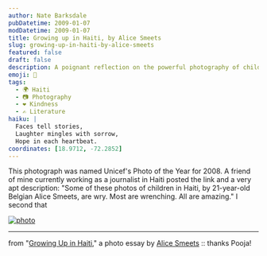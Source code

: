 ```yaml
---
author: Nate Barksdale
pubDatetime: 2009-01-07
modDatetime: 2009-01-07
title: Growing up in Haiti, by Alice Smeets
slug: growing-up-in-haiti-by-alice-smeets
featured: false
draft: false
description: A poignant reflection on the powerful photography of children in Haiti by Alice Smeets.
emoji: 📸
tags:
  - 🌍 Haiti
  - 📷 Photography
  - ❤️ Kindness
  - ✍️ Literature
haiku: |
  Faces tell stories,  
  Laughter mingles with sorrow,  
  Hope in each heartbeat.
coordinates: [18.9712, -72.2852]
---
```


This photograph was named Unicef's Photo of the Year for 2008. A friend of mine currently working as a journalist in Haiti posted the link and a very apt description: "Some of these photos of children in Haiti, by 21-year-old Belgian Alice Smeets, are wry. Most are wrenching. All are amazing." I second that

[![photo](http://culture-making.com/media/slideshow001.jpg)](http://www.alicesmeets.com/gal_haiti.htm)

---

from "[Growing Up in Haiti](http://web.archive.org/web/20110907085646/http://www.alicesmeets.com:80/gal_haiti.htm)," a photo essay by [Alice Smeets](http://web.archive.org/web/20140622233651/http://www.alicesmeets.com/index.html) :: thanks Pooja!
